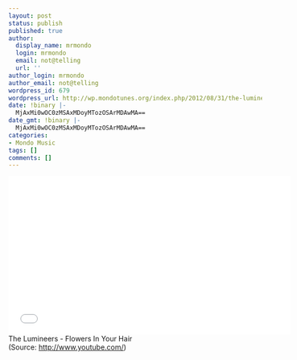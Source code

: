 ```yaml
---
layout: post
status: publish
published: true
author:
  display_name: mrmondo
  login: mrmondo
  email: not@telling
  url: ''
author_login: mrmondo
author_email: not@telling
wordpress_id: 679
wordpress_url: http://wp.mondotunes.org/index.php/2012/08/31/the-lumineers-flowers-in-your-hair/
date: !binary |-
  MjAxMi0wOC0zMSAxMDoyMTozOSArMDAwMA==
date_gmt: !binary |-
  MjAxMi0wOC0zMSAxMDoyMTozOSArMDAwMA==
categories:
- Mondo Music
tags: []
comments: []
---
```

<iframe width="560" height="315" src="//www.youtube.com/embed/9UwabJB42ts" frameborder="0"> </iframe>
The Lumineers - Flowers In Your Hair
<div class="attribution">(<span>Source:</span> <a href="http://www.youtube.com/">http://www.youtube.com/</a>)</div>
